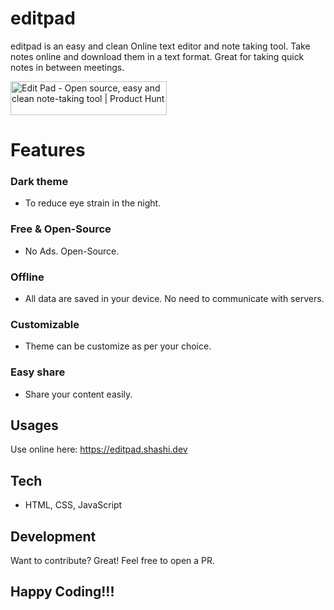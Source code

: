 # editpad

editpad is an easy and clean Online text editor and note taking tool. Take notes online and download them in a text format. Great for taking quick notes in between meetings.

<a href="https://www.producthunt.com/posts/edit-pad?utm_source=badge-featured&utm_medium=badge&utm_souce=badge-edit&#0045;pad" target="_blank"><img src="https://api.producthunt.com/widgets/embed-image/v1/featured.svg?post_id=310649&theme=dark" alt="Edit&#0032;Pad - Open&#0032;source&#0044;&#0032;easy&#0032;and&#0032;clean&#0032;note&#0045;taking&#0032;tool | Product Hunt" style="width: 250px; height: 54px;" width="250" height="54" /></a>

# Features
### Dark theme
- To reduce eye strain in the night.

### Free & Open-Source
- No Ads. Open-Source.

### Offline
- All data are saved in your device. No need to communicate with servers.

### Customizable
- Theme can be customize as per your choice.

### Easy share
- Share your content easily.

## Usages
Use online here: https://editpad.shashi.dev

## Tech
* HTML, CSS, JavaScript

## Development
Want to contribute? Great! Feel free to open a PR.

## Happy Coding!!!

